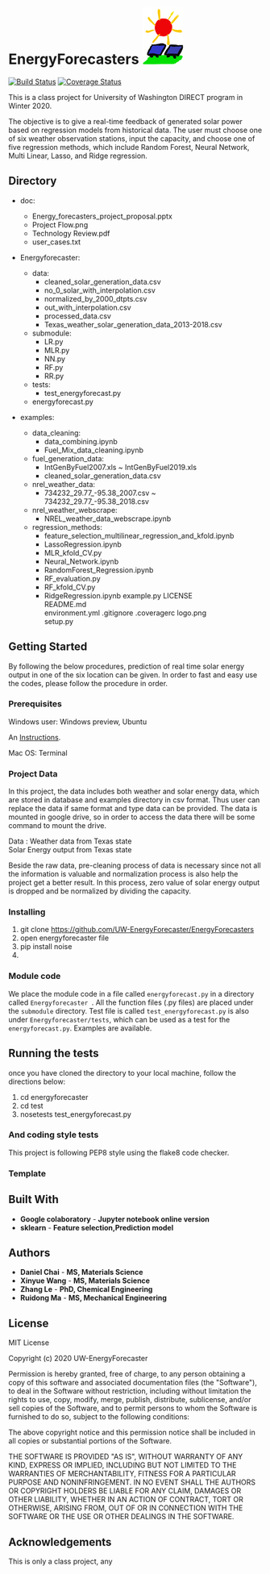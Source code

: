 # EnergyForecasters <img src='logo.png'>

[![Build Status](https://travis-ci.org/UW-EnergyForecaster/EnergyForecasters.svg?branch=master)](https://travis-ci.org/github/UW-EnergyForecaster)
[![Coverage Status](https://coveralls.io/repos/github/UW-EnergyForecaster/EnergyForecasters/badge.svg?branch=master)](https://coveralls.io/github/UW-EnergyForecaster/EnergyForecasters?branch=master)

This is a class project for University of Washington DIRECT program in Winter 2020.

The objective is to give a real-time feedback of generated solar power based on regression models from historical data. The user must choose one of six weather observation stations, input the capacity, and choose one of five regression methods, which include Random Forest, Neural Network, Multi Linear, Lasso, and Ridge regression.

## Directory
* doc:
    * Energy_forecasters_project_proposal.pptx
    * Project Flow.png
    * Technology Review.pdf
    * user_cases.txt

* Energyforecaster:
    * data:  
        * cleaned_solar_generation_data.csv
        * no_0_solar_with_interpolation.csv
        * normalized_by_2000_dtpts.csv
        * out_with_interpolation.csv
        * processed_data.csv
        * Texas_weather_solar_generation_data_2013-2018.csv
    * submodule:
        * LR.py  
        * MLR.py  
        * NN.py  
        * RF.py  
        * RR.py  
    * tests:  
        * test_energyforecast.py  
    * energyforecast.py

* examples:
    * data_cleaning:
        * data_combining.ipynb
        * Fuel_Mix_data_cleaning.ipynb
    * fuel_generation_data:  
        * IntGenByFuel2007.xls ~ IntGenByFuel2019.xls
        * cleaned_solar_generation_data.csv
    * nrel_weather_data:  
        * 734232_29.77_-95.38_2007.csv ~ 734232_29.77_-95.38_2018.csv
    * nrel_weather_webscrape:  
        * NREL_weather_data_webscrape.ipynb
    * regression_methods:  
        * feature_selection_multilinear_regression_and_kfold.ipynb
        * LassoRegression.ipynb
        * MLR_kfold_CV.py
        * Neural_Network.ipynb
        * RandomForest_Regression.ipynb
        * RF_evaluation.py
        * RF_kfold_CV.py
        * RidgeRegression.ipynb
    example.py
LICENSE  
README.md  
environment.yml
.gitignore
.coveragerc
logo.png  
setup.py

## Getting Started

By following the below procedures, prediction of real time solar energy output in one of the six location can be given. In order to fast and easy use the codes, please follow the procedure in order.

### Prerequisites

Windows user: Windows preview, Ubuntu  
              <p>An <a href="https://towardsdatascience.com/setting-up-a-data-science-environment-using-windows-subsystem-for-linux-wsl-c4b390803dd">Instructions</a>.</p>

Mac OS: Terminal  

### Project Data

In this project, the data includes both weather and solar energy data, which are stored in database and examples directory in csv format. Thus user can  replace the data if same format and type data can be provided. The data is mounted in google drive, so in order to access the data there will be some command to mount the drive.  

Data        : Weather data from Texas state  
              Solar Energy output from Texas state

Beside the raw data, pre-cleaning process of data is necessary since not all the information is valuable and normalization process is also help the project get a better result. In this process, zero value of solar energy output is dropped and be normalized by dividing the capacity.


### Installing  

1. git clone https://github.com/UW-EnergyForecaster/EnergyForecasters
2. open energyforecaster file
3. pip install noise
4.

### Module code

We place the module code in a file called `energyforecast.py` in a directory called `Energyforecaster `.
All the function files (.py files) are placed under the `submodule` directory.
Test file is called `test_energyforecast.py` is also under `Energyforecaster/tests`, which can be used as a test for the `energyforecast.py`.
Examples are available.

## Running the tests
once you have cloned the directory to your local machine, follow the directions below:  

1. cd energyforecaster
2. cd test
3. nosetests test_energyforecast.py

### And coding style tests
This project is following PEP8 style using the flake8 code checker.

### Template




## Built With
* **Google colaboratory** - **Jupyter notebook online version**
* **sklearn** - **Feature selection,Prediction model**


## Authors

* **Daniel Chai** - **MS, Materials Science**
* **Xinyue Wang** - **MS, Materials Science**
* **Zhang Le** - **PhD, Chemical Engineering**
* **Ruidong Ma** - **MS, Mechanical Engineering**


## License

MIT License

Copyright (c) 2020 UW-EnergyForecaster

Permission is hereby granted, free of charge, to any person obtaining a copy of this software and associated documentation files (the "Software"), to deal in the Software without restriction, including without limitation the rights to use, copy, modify, merge, publish, distribute, sublicense, and/or sell copies of the Software, and to permit persons to whom the Software is furnished to do so, subject to the following conditions:

The above copyright notice and this permission notice shall be included in all copies or substantial portions of the Software.

THE SOFTWARE IS PROVIDED "AS IS", WITHOUT WARRANTY OF ANY KIND, EXPRESS OR IMPLIED, INCLUDING BUT NOT LIMITED TO THE WARRANTIES OF MERCHANTABILITY, FITNESS FOR A PARTICULAR PURPOSE AND NONINFRINGEMENT. IN NO EVENT SHALL THE
AUTHORS OR COPYRIGHT HOLDERS BE LIABLE FOR ANY CLAIM, DAMAGES OR OTHER LIABILITY, WHETHER IN AN ACTION OF CONTRACT, TORT OR OTHERWISE, ARISING FROM, OUT OF OR IN CONNECTION WITH THE SOFTWARE OR THE USE OR OTHER DEALINGS IN THE SOFTWARE.


## Acknowledgements

This is only a class project, any
